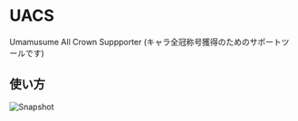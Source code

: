 # UACS
Umamusume All Crown Suppporter (キャラ全冠称号獲得のためのサポートツールです)

## 使い方

![Snapshot](https://drive.google.com/file/d/11JnWcpZI_3Sf80fyvogSAJyjCB3SK24c/preview)